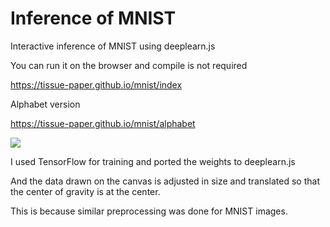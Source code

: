 # Inference of MNIST
 Interactive inference of MNIST using deeplearn.js
 
 You can run it on the browser and compile is not required
 
 https://tissue-paper.github.io/mnist/index
 
 Alphabet version
 
 https://tissue-paper.github.io/mnist/alphabet
 
 <img src="https://user-images.githubusercontent.com/31882382/31535322-aea65414-b035-11e7-9859-95fbc77f82b6.gif">
 
 I used TensorFlow for training and ported the weights to deeplearn.js
 
 And the data drawn on the canvas is adjusted in size
 and translated so that the center of gravity is at the center.
 
This is because similar preprocessing was done for MNIST images.
